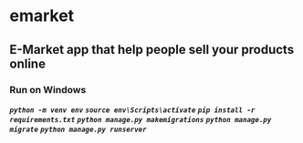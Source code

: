 # emarket

## E-Market app that help people sell your products online

### Run on Windows
***```python -m venv env```***
***```source env\Scripts\activate```***
***```pip install -r requirements.txt```***
***```python manage.py makemigrations```***
***```python manage.py migrate```***
***```python manage.py runserver```***